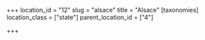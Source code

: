 +++
location_id = "12"
slug = "alsace"
title = "Alsace"
[taxonomies]
location_class = ["state"]
parent_location_id = ["4"]

+++


